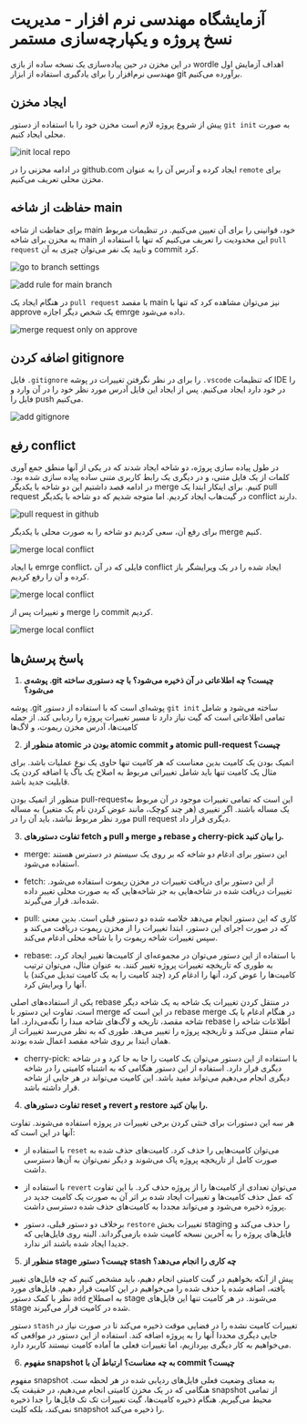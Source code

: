 # آزمایشگاه مهندسی نرم افزار - مدیریت نسخ پروژه و یکپارچه‌سازی مستمر

در این مخزن در حین پیاده‌سازی یک نسخه ساده از بازی wordle اهداف آزمایش اول مهندسی نرم‌افزار را برای یادگیری استفاده از ابزار git برآورده می‌کنیم.

## ایجاد مخزن

پیش از شروع پروژه لازم است مخزن خود را با استفاده از دستور `git init` به صورت محلی ایجاد کنیم.

![init local repo](./assets/Screen%20Shot%202023-10-22%20at%2010.32.09%20PM.png)

در ادامه مخزنی را در github.com ایجاد کرده و آدرس آن را به عنوان `remote` برای مخزن محلی تعریف می‌کنیم.

## حفاظت از شاخه main

برای حفاظت از شاخه main خود، قوانینی را برای آن تعیین می‌کنیم. در تنظیمات مربوط به مخزن برای شاخه main این محدودیت را تعریف می‌کنیم که تنها با استفاده از `pull request` و تایید یک نفر می‌توان چیزی به آن commit کرد.

![go to branch settings](./assets/Screen%20Shot%202023-10-22%20at%2010.50.00%20PM.png)

![add rule for main branch](./assets/Screen%20Shot%202023-10-30%20at%209.28.09%20PM.png)

در هنگام ایجاد یک `pull request` با مقصد main نیز می‌توان مشاهده کرد که تنها با approve یک شخص دیگر اجازه emrge داده می‌شود.

![merge request only on approve](./assets/Screen%20Shot%202023-10-22%20at%2010.51.55%20PM.png)

## اضافه کردن gitignore

فایل `.gitignore` را برای در نظر نگرفتن تغییرات در پوشه `.vscode` که تنظیمات IDE را در خود دارد ایجاد می‌کنیم. پس از ایجاد این فایل آدرس مورد نظر خود را در آن وارد و فایل را push می‌کنیم.

![add gitignore](./assets/Screen%20Shot%202023-10-25%20at%203.40.46%20PM.png)

## رفع conflict

در طول پیاده سازی پروژه، دو شاخه ایجاد شدند که در یکی از آنها منطق جمع آوری کلمات از یک فایل متنی، و در دیگری یک رابط کاربری متنی ساده پیاده سازی شده بود. در ادامه قصد داشتیم این دو شاخه با یکدیگر merge کنیم. برای اینکار ابتدا یک pull request در گیت‌هاب ایجاد کردیم. اما متوجه شدیم که دو شاخه با یکدیگر conflict دارند.

![pull request in github](./assets/Screen%20Shot%202023-10-27%20at%203.06.51%20PM.png)

برای رفع آن، سعی کردیم دو شاخه را به صورت محلی با یکدیگر merge کنیم.

![merge local conflict](./assets/Screen%20Shot%202023-10-27%20at%203.19.48%20PM.png)

با ایجاد emrge conflict، فایلی که در آن conflict ایجاد شده را در یک ویرایشگر باز کرده و آن را رفع کردیم.

![merge local conflict](./assets/Screen%20Shot%202023-10-27%20at%203.20.21%20PM.png)

و تغییرات پس از merge را commit کردیم.

![merge local conflict](./assets/Screen%20Shot%202023-10-27%20at%203.24.09%20PM.png)

## پاسخ پرسش‌ها

1. **پوشه‌ی .git چیست؟ چه اطلاعاتی در آن ذخیره می‌شود؟ با چه دستوری ساخته می‌شود؟**

پوشه .git پوشه‌ای است که با استفاده از دستور `git init` ساخته می‌شود و شامل تمامی اطلاعاتی است که گیت نیاز دارد تا مسیر تغییرات پروژه را ردیابی کند. از جمله کامیت‌ها، آدرس مخزن ریموت، و لاگ‌ها

2. **منظور از atomic بودن در atomic commit و atomic pull-request چیست؟**

اتمیک بودن یک کامیت بدین معناست که هر کامیت تنها حاوی یک نوع عملیات باشد. برای مثال یک کامیت تنها باید شامل تغییراتی مربوط به اصلاح یک باگ یا اضافه کردن یک قابلیت جدید باشد.

منظور از اتمیک بودن pull-requestاین است که تمامی تغییرات موجود در آن مربوط به یک مساله باشند. اگر تغییری (هر چند کوچک، مانند عوض کردن نام یک متغیر) به مساله مورد نظر مربوط نباشد، باید آن را در pull request دیگری قرار داد.

3. **تفاوت دستورهای fetch و pull و merge و rebase و cherry-pick را بیان کنید.**

- merge: این دستور برای ادغام دو شاخه که بر روی یک سیستم در دسترس هستند استفاده می‌شود.

- fetch: از این دستور برای دریافت تغییرات در مخزن ریموت استفاده می‌شود. تغییرات دریافت شده در شاخه‌هایی به جز شاخه‌هایی که به صورت محلی تغییر داده شده‌اند. قرار می‌گیرند.

- pull: کاری که این دستور انجام می‌دهد خلاصه شده دو دستور قبلی است. بدین معنی که در صورت اجرای این دستور، ابتدا تغییرات را از مخزن ریموت دریافت می‌کند و سپس تغییرات شاخه ریموت را با شاخه محلی ادغام می‌کند.

- rebase: با استفاده از این دستور می‌توان در مجموعه‌ای از کامیت‌ها تغییر ایجاد کرد، به طوری که تاریخچه تغییرات پروژه تغییر کنند. به عنوان مثال، می‌توان ترتیب کامیت‌ها را عوض کرد، آنها را ادغام کرد (چند کامیت را به یک کامیت تبدیل می‌کند) یا آنها را ویرایش کرد.

یکی از استفاده‌های اصلی rebase در منتقل کردن تغییرات یک شاخه به یک شاخه دیگر است. تفاوت این دستور با merge در این است که rebase merge در هنگام ادغام با یک شاخه مقصد، تاریخه و لاگ‌های شاخه مبدا را نگه‌می‌دارد. اما rebase اطلاعات شاخه را تمام منتقل می‌کند و تاریخچه پروژه را تغییر می‌هد. طوری که به نظر می‌رسد تغییرات از همان ابتدا بر روی شاخه مقصد اعمال شده بودند.

- cherry-pick: با استفاده از این دستور می‌توان یک کامیت را جا به جا کرد و در شاخه دیگری قرار دارد. استفاده از این دستور هنگامی که به اشتباه کامیتی را در شاخه دیگری انجام می‌دهیم می‌تواند مفید باشد. این کامیت می‌تواند در هر جایی از شاخه قرار داشته باشد.

4. **تفاوت دستورهای reset و revert و restore را بیان کنید.**

هر سه این دستورات برای خنثی کردن برخی تغییرات در پروژه استفاده می‌شوند. تفاوت آنها در این است که:

- با استفاده از `reset` می‌توان کامیت‌هایی را حذف کرد. کامیت‌های حذف شده به صورت کامل از تاریخچه پروژه پاک می‌شوند و دیگر نمی‌توان به آن‌ها دسترسی داشت.

- با استفاده از `revert` می‌توان تعدادی از کامیت‌ها را از پروژه حذف کرد. با این تفاوت که عمل حذف کامیت‌ها و تغییرات ایجاد شده بر اثر آن به صورت یک کامیت جدید در پروژه ذخیره می‌شود و می‌تواند مجددا به کامیت‌های حذف شده دسترسی داشت.

- برخلاف دو دستور قبلی، دستور `restore` تغییرات بخش staging را حذف می‌کند و فایل‌های پروژه را به آخرین نسخه کامیت‌ شده بازمی‌گرداند. البته روی فایل‌هایی که جدیدا ایجاد شده باشند اثر ندارد.

5. **منظور از stage چیست؟ دستور stash چه کاری را انجام می‌دهد؟**

پیش از آنکه بخواهیم در گیت کامیتی انجام دهیم، باید مشخص کنیم که چه فایل‌های تغییر یافته، اضافه شده یا حذف شده را می‌خواهیم در این کامیت قرار دهیم. فایل‌های مورد نظر با کمک دستور `add` به اصطلاح stage می‌شوند. در هر کامیت تنها این فایل‌های stage شده در کامیت قرار می‌گیرند.

دستور `stash` تغییرات کامیت نشده را در فضایی موقت ذخیره می‌کند تا در صورت نیاز در جایی دیگری محددا آنها را به پروژه اضافه کند. استفاده از این دستور در مواقعی که می‌خواهیم به کار دیگری بپردازیم، اما تغییرات فعلی ما آماده کامیت نیستند کاربرد دارد.

6. **مفهوم snapshot به چه معناست؟ ارتباط آن با commit چیست؟**

مفهوم snapshot به معنای وضعیت فعلی فایل‌های ردیابی شده در هر لحظه ست. هنگامی که در یک مخزن کامیتی انجام می‌دهیم، در حقیقت یک snapshot از تمامی محیط می‌گیریم. هنگام ذخیره کامیت‌ها، گیت تغییرات تک تک فایل‌ها را جدا ذخیره نمی‌کند، بلکه کلیت snapshot را ذخیره می‌کند.
